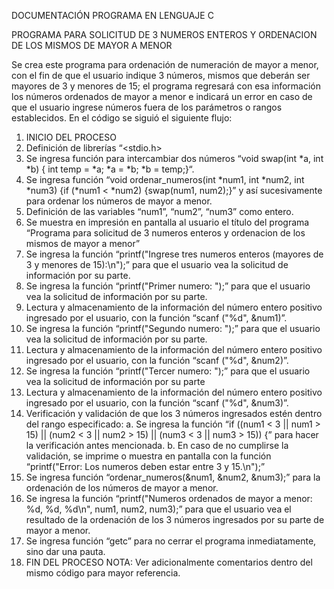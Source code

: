 DOCUMENTACIÓN PROGRAMA EN LENGUAJE C

PROGRAMA PARA SOLICITUD DE 3 NUMEROS ENTEROS Y ORDENACION DE LOS MISMOS DE MAYOR A MENOR

Se crea este programa para ordenación de numeración de mayor a menor, con el fin de que el usuario indique 3 números, mismos que deberán ser mayores de 3 y menores de 15; el programa regresará con esa información los números ordenados de mayor a menor e indicará un error en caso de que el usuario ingrese números fuera de los parámetros o rangos establecidos. 
En el código se siguió el siguiente flujo: 
1)	INICIO DEL PROCESO
2)	Definición de librerías “<stdio.h>
3)	Se ingresa función para intercambiar dos números “void swap(int *a, int *b) { int temp = *a; *a = *b; *b = temp;}“.
4)	Se ingresa función “void ordenar_numeros(int *num1, int *num2, int *num3) {if (*num1 < *num2) {swap(num1, num2);}” y así sucesivamente para ordenar los números de mayor a menor. 
5)	Definición de las variables “num1”, “num2”, “num3” como entero.
6)	Se muestra en impresión en pantalla al usuario el título del programa “Programa para solicitud de 3 numeros enteros y ordenacion de los mismos de mayor a menor”
7)	Se ingresa la función “printf("Ingrese tres numeros enteros (mayores de 3 y menores de 15):\n");” para que el usuario vea la solicitud de información por su parte.
8)	Se ingresa la función “printf("Primer numero: ");” para que el usuario vea la solicitud de información por su parte.
9)	Lectura y almacenamiento de la información del número entero positivo ingresado por el usuario, con la función “scanf ("%d", &num1)”.
10)	Se ingresa la función “printf("Segundo numero: ");” para que el usuario vea la solicitud de información por su parte.
11)	Lectura y almacenamiento de la información del número entero positivo ingresado por el usuario, con la función “scanf ("%d", &num2)”.
12)	Se ingresa la función “printf("Tercer numero: ");” para que el usuario vea la solicitud de información por su parte
13)	Lectura y almacenamiento de la información del número entero positivo ingresado por el usuario, con la función “scanf ("%d", &num3)”.
14)	Verificación y validación de que los 3 números ingresados estén dentro del rango especificado:
a.	Se ingresa la función “if ((num1 < 3 || num1 > 15) || (num2 < 3 || num2 > 15) || (num3 < 3 || num3 > 15)) {” para hacer la verificación antes mencionada.
b.	En caso de no cumplirse la validación, se imprime o muestra en pantalla con la función “printf("Error: Los numeros deben estar entre 3 y 15.\n");”
15)	Se ingresa función “ordenar_numeros(&num1, &num2, &num3);” para la ordenación de los números de mayor a menor.
16)	Se ingresa la función “printf("Numeros ordenados de mayor a menor: %d, %d, %d\n", num1, num2, num3);” para que el usuario vea el resultado de la ordenación de los 3 números ingresados por su parte de mayor a menor.
17)	Se ingresa función “getc” para no cerrar el programa inmediatamente, sino dar una pauta. 
18)	FIN DEL PROCESO
NOTA: Ver adicionalmente comentarios dentro del mismo código para mayor referencia.
